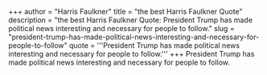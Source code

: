 +++
author = "Harris Faulkner"
title = "the best Harris Faulkner Quote"
description = "the best Harris Faulkner Quote: President Trump has made political news interesting and necessary for people to follow."
slug = "president-trump-has-made-political-news-interesting-and-necessary-for-people-to-follow"
quote = '''President Trump has made political news interesting and necessary for people to follow.'''
+++
President Trump has made political news interesting and necessary for people to follow.
